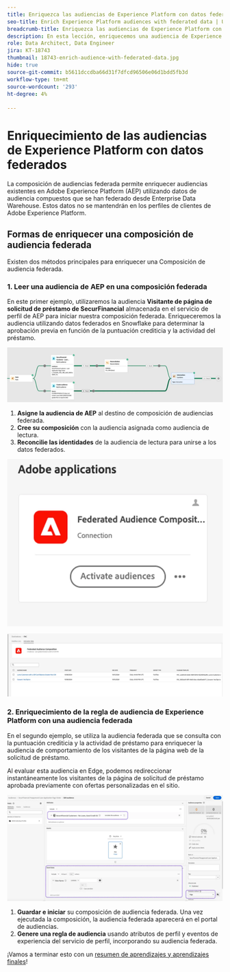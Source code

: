 ```yaml
---
title: Enriquezca las audiencias de Experience Platform con datos federados
seo-title: Enrich Experience Platform audiences with federated data | Unlock cross-channel insights with Federated Audience Composition
breadcrumb-title: Enriquezca las audiencias de Experience Platform con datos federados
description: En esta lección, enriquecemos una audiencia de Experience Platform con datos federados.
role: Data Architect, Data Engineer
jira: KT-18743
thumbnail: 18743-enrich-audience-with-federated-data.jpg
hide: true
source-git-commit: b5611dccdba66d31f7dfcd96506e06d1bdd5fb3d
workflow-type: tm+mt
source-wordcount: '293'
ht-degree: 4%

---
```



# Enriquecimiento de las audiencias de Experience Platform con datos federados

La composición de audiencias federada permite enriquecer audiencias existentes en Adobe Experience Platform (AEP) utilizando datos de audiencia compuestos que se han federado desde Enterprise Data Warehouse. Estos datos no se mantendrán en los perfiles de clientes de Adobe Experience Platform.

## Formas de enriquecer una composición de audiencia federada

Existen dos métodos principales para enriquecer una Composición de audiencia federada.

### &#x200B;1. Leer una audiencia de AEP en una composición federada

En este primer ejemplo, utilizaremos la audiencia **Visitante de página de solicitud de préstamo de SecurFinancial** almacenada en el servicio de perfil de AEP para iniciar nuestra composición federada. Enriqueceremos la audiencia utilizando datos federados en Snowflake para determinar la aprobación previa en función de la puntuación crediticia y la actividad del préstamo.

![ejemplo de composición federada](assets/snowflake-preapproval.png)

1. **Asigne la audiencia de AEP** al destino de composición de audiencias federada.
2. **Cree su composición** con la audiencia asignada como audiencia de lectura.
3. **Reconcilie las identidades** de la audiencia de lectura para unirse a los datos federados.

![método federado-1-1](assets/federated-method-1-1.png)

![método federado-1-2](assets/federated-method-1-2.png)

### &#x200B;2. Enriquecimiento de la regla de audiencia de Experience Platform con una audiencia federada

En el segundo ejemplo, se utiliza la audiencia federada que se consulta con la puntuación crediticia y la actividad de préstamo para enriquecer la audiencia de comportamiento de los visitantes de la página web de la solicitud de préstamo.

Al evaluar esta audiencia en Edge, podemos redireccionar instantáneamente los visitantes de la página de solicitud de préstamo aprobada previamente con ofertas personalizadas en el sitio.

![edge-audience-enrich](assets/edge-audience-enrich.png)

1. **Guardar e iniciar** su composición de audiencia federada. Una vez ejecutada la composición, la audiencia federada aparecerá en el portal de audiencias.
2. **Genere una regla de audiencia** usando atributos de perfil y eventos de experiencia del servicio de perfil, incorporando su audiencia federada.

¡Vamos a terminar esto con un [resumen de aprendizajes y aprendizajes finales](conclusion.md)!

